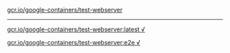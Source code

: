 [gcr.io/google-containers/test-webserver](https://hub.docker.com/r/anjia0532/test-webserver/tags/) 

----
[gcr.io/google-containers/test-webserver:latest √](https://hub.docker.com/r/anjia0532/test-webserver/tags/)

[gcr.io/google-containers/test-webserver:e2e √](https://hub.docker.com/r/anjia0532/test-webserver/tags/)

